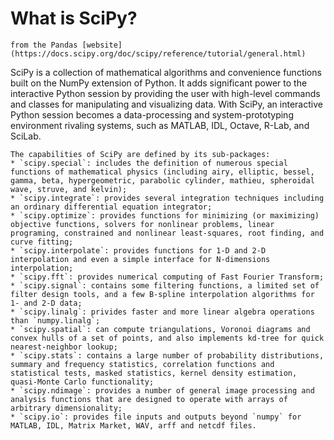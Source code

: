 # What is SciPy?
```{margin} Source
from the Pandas [website](https://docs.scipy.org/doc/scipy/reference/tutorial/general.html)
```

SciPy is a collection of mathematical algorithms and convenience functions built on the NumPy extension of Python. It adds significant power to the interactive Python session by providing the user with high-level commands and classes for manipulating and visualizing data. With SciPy, an interactive Python session becomes a data-processing and system-prototyping environment rivaling systems, such as MATLAB, IDL, Octave, R-Lab, and SciLab.

```{admonition} SciPy capabilities
The capabilities of SciPy are defined by its sub-packages:
* `scipy.special`: includes the definition of numerous special functions of mathematical physics (including airy, elliptic, bessel, gamma, beta, hypergeometric, parabolic cylinder, mathieu, spheroidal wave, struve, and kelvin);
* `scipy.integrate`: provides several integration techniques including an ordinary differential equation integrator;
* `scipy.optimize`: provides functions for minimizing (or maximizing) objective functions, solvers for nonlinear problems, linear programing, constrained and nonlinear least-squares, root finding, and curve fitting;
* `scipy.interpolate`: provides functions for 1-D and 2-D interpolation and even a simple interface for N-dimensions interpolation;
* `scipy.fft`: provides numerical computing of Fast Fourier Transform;
* `scipy.signal`: contains some filtering functions, a limited set of filter design tools, and a few B-spline interpolation algorithms for 1- and 2-D data;
* `scipy.linalg`: privides faster and more linear algebra operations than `numpy.linalg`;
* `scipy.spatial`: can compute triangulations, Voronoi diagrams and convex hulls of a set of points, and also implements kd-tree for quick nearest-neighbor lookup;
* `scipy.stats`: contains a large number of probability distributions, summary and frequency statistics, correlation functions and statistical tests, masked statistics, kernel density estimation, quasi-Monte Carlo functionality;
* `scipy.ndimage`: provides a number of general image processing and analysis functions that are designed to operate with arrays of arbitrary dimensionality;
* `scipy.io`: provides file inputs and outputs beyond `numpy` for MATLAB, IDL, Matrix Market, WAV, arff and netcdf files.
```
